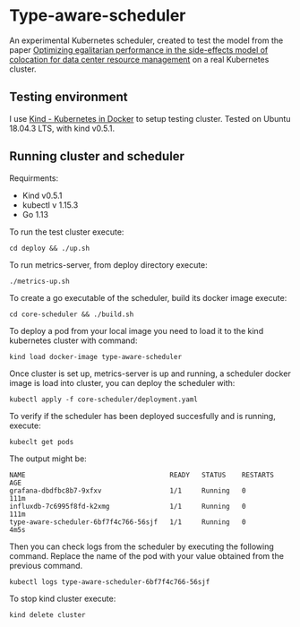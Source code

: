 # Type-aware-scheduler

An experimental Kubernetes scheduler, created to test the model from the paper [Optimizing egalitarian performance in the side-effects model of colocation for data center resource management](https://arxiv.org/abs/1610.07339) on a real Kubernetes cluster. 

## Testing environment

I use [Kind - Kubernetes in Docker](https://github.com/kubernetes-sigs/kind) to setup testing cluster. Tested on Ubuntu 18.04.3 LTS, with kind v0.5.1. 

## Running cluster and scheduler

Requirments:
- Kind v0.5.1
- kubectl v 1.15.3
- Go 1.13 

To run the test cluster execute:

`cd deploy && ./up.sh`

To run metrics-server, from deploy directory execute:

`./metrics-up.sh`

To create a go executable of the scheduler, build its docker image execute:

`cd core-scheduler && ./build.sh`

To deploy a pod from your local image you need to load it to the kind kubernetes cluster with command:

`kind load docker-image type-aware-scheduler`

Once cluster is set up, metrics-server is up and running, a scheduler docker image is load into cluster, you can deploy the scheduler with:

`kubectl apply -f core-scheduler/deployment.yaml`

To verify if the scheduler has been deployed succesfully and is running, execute:

`kubeclt get pods`

The output might be:

```
NAME                                    READY   STATUS    RESTARTS   AGE
grafana-dbdfbc8b7-9xfxv                 1/1     Running   0          111m
influxdb-7c6995f8fd-k2xmg               1/1     Running   0          111m
type-aware-scheduler-6bf7f4c766-56sjf   1/1     Running   0          4m5s
```

Then you can check logs from the scheduler by executing the following command. Replace the name of the pod with your value obtained from the previous command.

`kubectl logs type-aware-scheduler-6bf7f4c766-56sjf`

To stop kind cluster execute:

`kind delete cluster`

